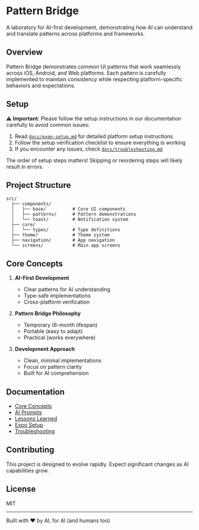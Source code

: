 # Pattern Bridge

A laboratory for AI-first development, demonstrating how AI can understand and translate patterns across platforms and frameworks.

## Overview

Pattern Bridge demonstrates common UI patterns that work seamlessly across iOS, Android, and Web platforms. Each pattern is carefully implemented to maintain consistency while respecting platform-specific behaviors and expectations.

## Setup

⚠️ **Important**: Please follow the setup instructions in our documentation carefully to avoid common issues:

1. Read [`docs/expo-setup.md`](docs/expo-setup.md) for detailed platform setup instructions
2. Follow the setup verification checklist to ensure everything is working
3. If you encounter any issues, check [`docs/troubleshooting.md`](docs/troubleshooting.md)

The order of setup steps matters! Skipping or reordering steps will likely result in errors.

## Project Structure

```
src/
  ├── components/
  │   ├── base/          # Core UI components
  │   ├── patterns/      # Pattern demonstrations
  │   └── toast/         # Notification system
  ├── core/
  │   └── types/         # Type definitions
  ├── theme/             # Theme system
  ├── navigation/        # App navigation
  └── screens/           # Main app screens
```

## Core Concepts

1. **AI-First Development**
   - Clear patterns for AI understanding
   - Type-safe implementations
   - Cross-platform verification

2. **Pattern Bridge Philosophy**
   - Temporary (6-month lifespan)
   - Portable (easy to adapt)
   - Practical (works everywhere)

3. **Development Approach**
   - Clean, minimal implementations
   - Focus on pattern clarity
   - Built for AI comprehension

## Documentation

- [Core Concepts](docs/core-concepts/universal-translation.md)
- [AI Prompts](docs/ai/prompt-engineering.md)
- [Lessons Learned](docs/core-concepts/lessons-learned.md)
- [Expo Setup](docs/expo-setup.md)
- [Troubleshooting](docs/troubleshooting.md)

## Contributing

This project is designed to evolve rapidly. Expect significant changes as AI capabilities grow.

## License

MIT

---
Built with ❤️ by AI, for AI (and humans too)
